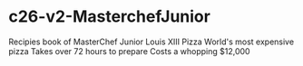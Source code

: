 # c26-v2-MasterchefJunior
Recipies book of MasterChef Junior
Louis XIII Pizza
World's most expensive pizza
Takes over 72 hours to prepare
Costs a whopping $12,000
